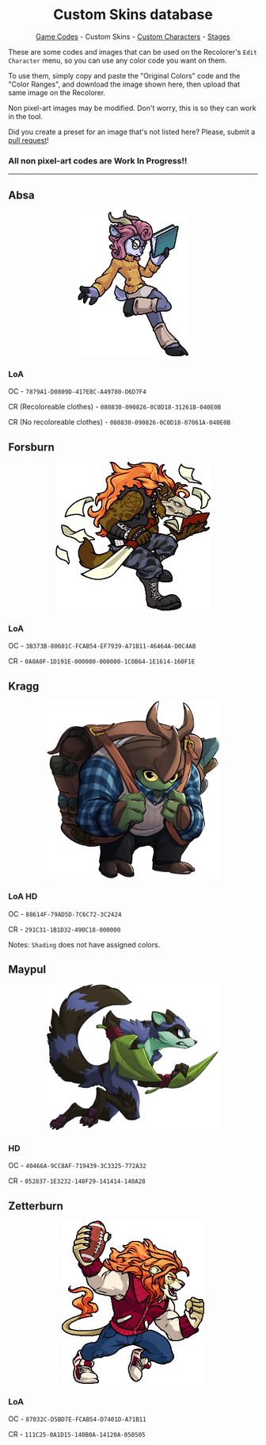 <h1 align="center">Custom Skins database</h1>

<p align="center"><a href="https://github.com/Readek/RoA-Skin-Recolorer/blob/main/Docs/Game Codes.md">Game Codes</a> - Custom Skins - <a href="https://github.com/Readek/RoA-Skin-Recolorer/blob/main/Docs/Custom Characters.md">Custom Characters</a> - <a href="https://github.com/Readek/RoA-Skin-Recolorer/blob/main/Docs/Stages.md">Stages</a></p>

These are some codes and images that can be used on the Recolorer's `Edit Character` menu, so you can use any color code you want on them.

To use them, simply copy and paste the "Original Colors" code and the "Color Ranges", and download the image shown here, then upload that same image on the Recolorer.

Non pixel-art images may be modified. Don't worry, this is so they can work in the tool.

Did you create a preset for an image that's not listed here? Please, submit a [pull request](https://github.com/Readek/RoA-Skin-Recolorer/pulls)!

### All non pixel-art codes are Work In Progress!!

---

<h2>Absa</h2>

<p align="center">

  <img src="https://github.com/Readek/RoA-Skin-Recolorer/blob/main/Docs/Resources/Characters/Absa/LoA.png" alt="LoA Absa">

</p>

<h3>LoA</h3>

OC - `7879A1-D0809D-417E8C-A49780-D6D7F4`

CR (Recoloreable clothes) - `080830-090826-0C0D18-31261B-040E0B`

CR (No recoloreable clothes) - `080830-090826-0C0D18-07061A-040E0B`


<h2>Forsburn</h2>

<p align="center">

  <img src="https://github.com/Readek/RoA-Skin-Recolorer/blob/main/Docs/Resources/Characters/Forsburn/LoA.png" alt="LoA Forsburn">

</p>

<h3>LoA</h3>

OC - `3B373B-80601C-FCAB54-EF7939-A71B11-46464A-D0C4AB`

CR - `0A0A0F-1D191E-000000-000000-1C0B64-1E1614-160F1E`


<h2>Kragg</h2>

<p align="center">

  <img width="350" src="https://github.com/Readek/RoA-Skin-Recolorer/blob/main/Docs/Resources/Characters/Kragg/LoA HD.png" alt="LoA HD Kragg">

</p>

<h3>LoA HD</h3>

OC - `88614F-79AD5D-7C6C72-3C2424`

CR - `291C31-1B1D32-490C18-000000`

Notes: `Shading` does not have assigned colors.


<h2>Maypul</h2>

<p align="center">

  <img width="350" src="https://github.com/Readek/RoA-Skin-Recolorer/blob/main/Docs/Resources/Characters/Maypul/HD.png" alt="HD Maypul">

</p>

<h3>HD</h3>

OC - `40466A-9CC8AF-719439-3C3325-772A32`

CR - `052837-1E3232-140F29-141414-140A28`


<h2>Zetterburn</h2>

<p align="center">

  <img src="https://github.com/Readek/RoA-Skin-Recolorer/blob/main/Docs/Resources/Characters/Zetterburn/LoA.png" alt="LoA Zetterburn">

</p>

<h3>LoA</h3>

OC - `87032C-D5BD7E-FCAB54-D7401D-A71B11`

CR - `111C25-0A1D15-140B0A-14120A-050505`
